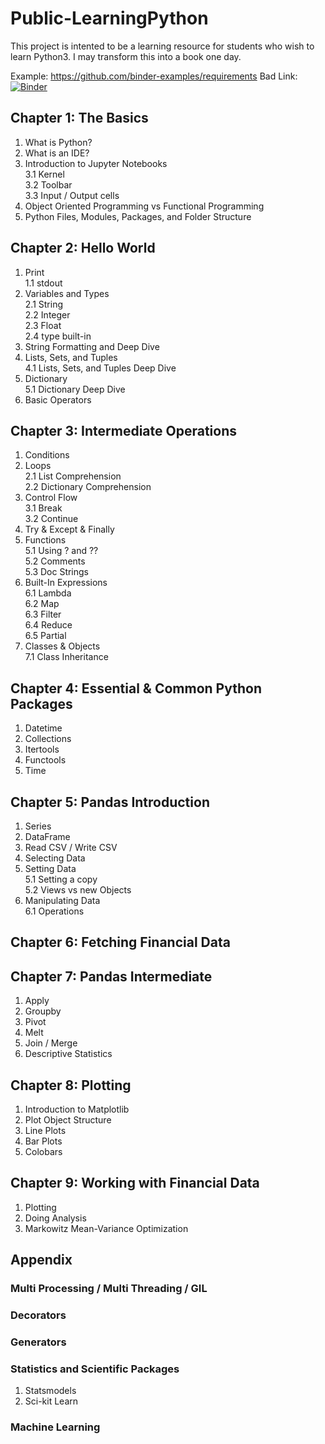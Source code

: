 # Public-LearningPython

This project is intented to be a learning resource for students who wish to learn Python3. I may transform this into a book one day.

Example: https://github.com/binder-examples/requirements
Bad Link: [![Binder](http://mybinder.org/badge.svg)](http://beta.mybinder.org/v2/gh/binder-examples/requirements/master)

## Chapter 1: The Basics
1. What is Python?<br>
2. What is an IDE?<br>
3. Introduction to Jupyter Notebooks  
  3.1 Kernel  
  3.2 Toolbar  
  3.3 Input / Output cells<br>
4. Object Oriented Programming vs Functional Programming<br>
5. Python Files, Modules, Packages, and Folder Structure<br>

## Chapter 2: Hello World
1. Print  
  1.1 stdout<br>
2. Variables and Types  
  2.1 String  
  2.2 Integer  
  2.3 Float  
  2.4 type built-in<br>
3. String Formatting and Deep Dive<br>
4. Lists, Sets, and Tuples  
  4.1 Lists, Sets, and Tuples Deep Dive<br>
5. Dictionary  
  5.1 Dictionary Deep Dive<br>
6. Basic Operators<br>

## Chapter 3: Intermediate Operations
1. Conditions<br>
2. Loops  
  2.1 List Comprehension  
  2.2 Dictionary Comprehension<br>
3. Control Flow  
  3.1 Break  
  3.2 Continue<br>
4. Try & Except & Finally<br>
5. Functions  
  5.1 Using ? and ??  
  5.2 Comments  
  5.3 Doc Strings<br>
6. Built-In Expressions  
  6.1 Lambda  
  6.2 Map  
  6.3 Filter  
  6.4 Reduce  
  6.5 Partial<br>
7. Classes & Objects  
  7.1 Class Inheritance<br>

## Chapter 4: Essential & Common Python Packages
1. Datetime
2. Collections
3. Itertools
4. Functools
5. Time

## Chapter 5: Pandas Introduction
1. Series<br>
2. DataFrame<br>
3. Read CSV / Write CSV<br>
4. Selecting Data<br>
5. Setting Data  
  5.1 Setting a copy  
  5.2 Views vs new Objects<br>
6. Manipulating Data  
  6.1 Operations<br>

## Chapter 6: Fetching Financial Data

## Chapter 7: Pandas Intermediate
1. Apply<br>
2. Groupby<br>
3. Pivot<br>
4. Melt<br>
5. Join / Merge<br>
6. Descriptive Statistics<br>

## Chapter 8: Plotting
1. Introduction to Matplotlib<br>
2. Plot Object Structure<br>
3. Line Plots<br>
4. Bar Plots<br>
5. Colobars<br>

## Chapter 9: Working with Financial Data
1. Plotting<br>
2. Doing Analysis<br>
3. Markowitz Mean-Variance Optimization<br>

## Appendix
### Multi Processing / Multi Threading / GIL
### Decorators
### Generators
### Statistics and Scientific Packages
1. Statsmodels
2. Sci-kit Learn
### Machine Learning
